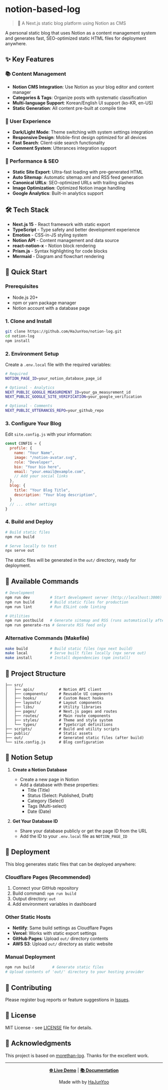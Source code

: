 # notion-based-log

> 📝 A Next.js static blog platform using Notion as CMS

A personal static blog that uses Notion as a content management system and generates fast, SEO-optimized static HTML files for deployment anywhere.

## ✨ Key Features

### 📚 Content Management
- **Notion CMS Integration**: Use Notion as your blog editor and content manager
- **Categories & Tags**: Organize posts with systematic classification
- **Multi-language Support**: Korean/English UI support (ko-KR, en-US)
- **Static Generation**: All content pre-built at compile time

### 🎨 User Experience
- **Dark/Light Mode**: Theme switching with system settings integration
- **Responsive Design**: Mobile-first design optimized for all devices
- **Fast Search**: Client-side search functionality
- **Comment System**: Utterances integration support

### 🚀 Performance & SEO
- **Static Site Export**: Ultra-fast loading with pre-generated HTML
- **Auto Sitemap**: Automatic sitemap.xml and RSS feed generation
- **Canonical URLs**: SEO-optimized URLs with trailing slashes
- **Image Optimization**: Optimized Notion image handling
- **Google Analytics**: Built-in analytics support

## 🛠️ Tech Stack

- **Next.js 15** - React framework with static export
- **TypeScript** - Type safety and better development experience
- **Emotion** - CSS-in-JS styling system
- **Notion API** - Content management and data source
- **react-notion-x** - Notion block rendering
- **Prism.js** - Syntax highlighting for code blocks
- **Mermaid** - Diagram and flowchart rendering

## 🚀 Quick Start

### Prerequisites
- Node.js 20+
- npm or yarn package manager
- Notion account with a database page

### 1. Clone and Install
```bash
git clone https://github.com/HaJunYoo/notion-log.git
cd notion-log
npm install
```

### 2. Environment Setup
Create a `.env.local` file with the required variables:

```bash
# Required
NOTION_PAGE_ID=your_notion_database_page_id

# Optional - Analytics
NEXT_PUBLIC_GOOGLE_MEASUREMENT_ID=your_ga_measurement_id
NEXT_PUBLIC_GOOGLE_SITE_VERIFICATION=your_google_verification

# Optional - Comments
NEXT_PUBLIC_UTTERANCES_REPO=your_github_repo
```

### 3. Configure Your Blog
Edit `site.config.js` with your information:

```javascript
const CONFIG = {
  profile: {
    name: "Your Name",
    image: "/notion-avatar.svg",
    role: "Developer",
    bio: "Your bio here",
    email: "your.email@example.com",
    // Add your social links
  },
  blog: {
    title: "Your Blog Title",
    description: "Your blog description",
  }
  // ... other settings
}
```

### 4. Build and Deploy
```bash
# Build static files
npm run build

# Serve locally to test
npx serve out
```

The static files will be generated in the `out/` directory, ready for deployment.

## 📝 Available Commands

```bash
# Development
npm run dev         # Start development server (http://localhost:3000)
npm run build       # Build static files for production
npm run lint        # Run ESLint code linting

# Utilities
npm run postbuild   # Generate sitemap and RSS (runs automatically after build)
npm run generate-rss # Generate RSS feed only
```

### Alternative Commands (Makefile)
```bash
make build          # Build static files (npx next build)
make local          # Serve built files locally (npx serve out)
make install        # Install dependencies (npm install)
```

## 📁 Project Structure

```
├── src/
│   ├── apis/           # Notion API client
│   ├── components/     # Reusable UI components
│   ├── hooks/          # Custom React hooks
│   ├── layouts/        # Layout components
│   ├── libs/           # Utility libraries
│   ├── pages/          # Next.js pages and routes
│   ├── routes/         # Main route components
│   ├── styles/         # Theme and style system
│   └── types/          # TypeScript definitions
├── scripts/            # Build and utility scripts
├── public/             # Static assets
├── out/                # Generated static files (after build)
└── site.config.js      # Blog configuration
```

## 🔧 Notion Setup

1. **Create a Notion Database**
   - Create a new page in Notion
   - Add a database with these properties:
     - Title (Title)
     - Status (Select: Published, Draft)
     - Category (Select)
     - Tags (Multi-select)
     - Date (Date)

2. **Get Your Database ID**
   - Share your database publicly or get the page ID from the URL
   - Add the ID to your `.env.local` file as `NOTION_PAGE_ID`

## 🚀 Deployment

This blog generates static files that can be deployed anywhere:

### Cloudflare Pages (Recommended)
1. Connect your GitHub repository
2. Build command: `npm run build`
3. Output directory: `out`
4. Add environment variables in dashboard

### Other Static Hosts
- **Netlify**: Same build settings as Cloudflare Pages
- **Vercel**: Works with static export settings
- **GitHub Pages**: Upload `out/` directory contents
- **AWS S3**: Upload `out/` directory as static website

### Manual Deployment
```bash
npm run build        # Generate static files
# Upload contents of 'out/' directory to your hosting provider
```

## 🤝 Contributing

Please register bug reports or feature suggestions in [Issues](https://github.com/HaJunYoo/notion-log/issues).

## 📄 License

MIT License - see [LICENSE](LICENSE) file for details.

## 🙏 Acknowledgments

This project is based on [morethan-log](https://github.com/morethanmin/morethan-log). Thanks for the excellent work.

---

<div align="center">

**[🌐 Live Demo](https://www.yukis-dev-log.site)** | **[📚 Documentation](https://github.com/HaJunYoo/notion-log/wiki)**

Made with by [HaJunYoo](https://github.com/HaJunYoo)

</div>
